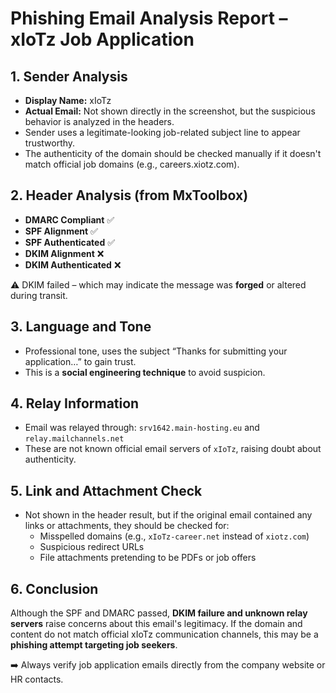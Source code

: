# Phishing Email Analysis Report – xIoTz Job Application

## 1. Sender Analysis
- **Display Name:** xIoTz
- **Actual Email:** Not shown directly in the screenshot, but the suspicious behavior is analyzed in the headers.
- Sender uses a legitimate-looking job-related subject line to appear trustworthy.
- The authenticity of the domain should be checked manually if it doesn't match official job domains (e.g., careers.xiotz.com).

## 2. Header Analysis (from MxToolbox)
- **DMARC Compliant** ✅
- **SPF Alignment** ✅
- **SPF Authenticated** ✅
- **DKIM Alignment** ❌
- **DKIM Authenticated** ❌

⚠️ DKIM failed – which may indicate the message was **forged** or altered during transit.

## 3. Language and Tone
- Professional tone, uses the subject “Thanks for submitting your application…” to gain trust.
- This is a **social engineering technique** to avoid suspicion.

## 4. Relay Information
- Email was relayed through: `srv1642.main-hosting.eu` and `relay.mailchannels.net`
- These are not known official email servers of `xIoTz`, raising doubt about authenticity.

## 5. Link and Attachment Check
- Not shown in the header result, but if the original email contained any links or attachments, they should be checked for:
  - Misspelled domains (e.g., `xIoTz-career.net` instead of `xiotz.com`)
  - Suspicious redirect URLs
  - File attachments pretending to be PDFs or job offers

## 6. Conclusion
Although the SPF and DMARC passed, **DKIM failure and unknown relay servers** raise concerns about this email's legitimacy. If the domain and content do not match official xIoTz communication channels, this may be a **phishing attempt targeting job seekers**.

➡️ Always verify job application emails directly from the company website or HR contacts.
